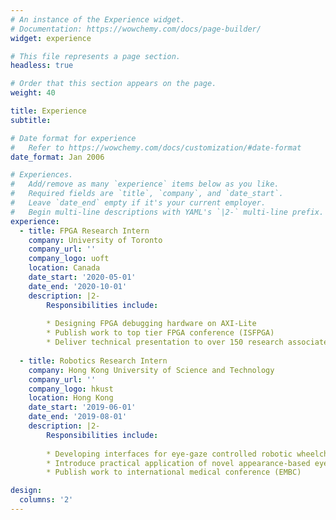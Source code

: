 ```yaml
---
# An instance of the Experience widget.
# Documentation: https://wowchemy.com/docs/page-builder/
widget: experience

# This file represents a page section.
headless: true

# Order that this section appears on the page.
weight: 40

title: Experience
subtitle:

# Date format for experience
#   Refer to https://wowchemy.com/docs/customization/#date-format
date_format: Jan 2006

# Experiences.
#   Add/remove as many `experience` items below as you like.
#   Required fields are `title`, `company`, and `date_start`.
#   Leave `date_end` empty if it's your current employer.
#   Begin multi-line descriptions with YAML's `|2-` multi-line prefix.
experience:
  - title: FPGA Research Intern
    company: University of Toronto
    company_url: ''
    company_logo: uoft
    location: Canada
    date_start: '2020-05-01'
    date_end: '2020-10-01'
    description: |2-
        Responsibilities include:
        
        * Designing FPGA debugging hardware on AXI-Lite
        * Publish work to top tier FPGA conference (ISFPGA)
        * Deliver technical presentation to over 150 research associates
        
  - title: Robotics Research Intern
    company: Hong Kong University of Science and Technology
    company_url: ''
    company_logo: hkust
    location: Hong Kong
    date_start: '2019-06-01'
    date_end: '2019-08-01'
    description: |2-
        Responsibilities include:
        
        * Developing interfaces for eye-gaze controlled robotic wheelchair in Python
        * Introduce practical application of novel appearance-based eye tracking algorithm
        * Publish work to international medical conference (EMBC)

design:
  columns: '2'
---
```

